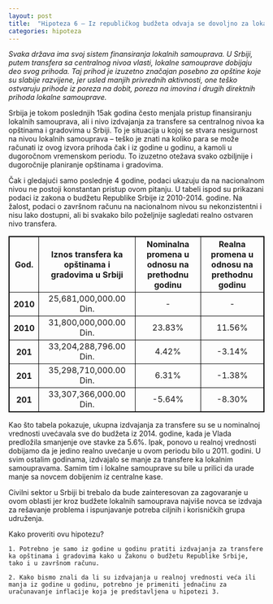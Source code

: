 ```yaml
---
layout: post
title:  "Hipoteza 6 – Iz republičkog budžeta odvaja se dovoljno za lokalni nivo"
categories: hipoteza
---
```


<style>
table, th, td {
    border: 1px solid black;
    text-align: center;
}
</style>

*Svaka država ima svoj sistem finansiranja lokalnih samouprava. U Srbiji, putem transfera sa centralnog nivoa vlasti, lokalne samouprave dobijaju deo svog prihoda. Taj prihod je izuzetno značajan posebno za opštine koje su slabije razvijene, jer usled manjih privrednih aktivnosti, one teško ostvaruju prihode iz poreza na dobit, poreza na imovina i drugih direktnih prihoda lokalne samouprave.* 

Srbija je tokom poslednjih 15ak godina često menjala pristup finansiranju lokalnih samouprava, ali i nivo izdvajanja za transfere sa centralnog nivoa ka opštinama i gradovima u Srbiji. To je situacija u kojoj se stvara nesigurnost na nivou lokalnih samouprava – teško je znati na koliko para se može računati iz ovog izvora prihoda čak i iz godine u godinu, a kamoli u dugoročnom vremenskom periodu. To izuzetno otežava svako ozbiljnije i dugoročnije planiranje opštinama i gradovima. 

Čak i gledajući samo poslednje 4 godine, podaci ukazuju da na nacionalnom nivou ne postoji konstantan pristup ovom pitanju. U tabeli ispod su prikazani podaci iz zakona o budžetu Republike Srbije iz 2010-2014. godine. Na žalost, podaci o završnom računu na nacionalnom nivou su nekonzistentni i nisu lako dostupni, ali bi svakako bilo poželjnije sagledati realno ostvaren nivo transfera.

<table>
	<tr>
		<th>God.</th>
		<th>Iznos transfera ka opštinama i gradovima u Srbiji</th>
		<th>Nominalna promena u odnosu na prethodnu godinu</th>
		<th>Realna promena u odnosu na prethodnu godinu</th>
	</tr>
	<tr>
		<th>2010</th>
		<td>25,681,000,000.00 Din.</td>
		<td>-</td>
		<td>-</td>
	</tr>
	<tr>
		<th>2010</th>
		<td>31,800,000,000.00 Din.</td>
		<td>23.83%</td>
		<td>11.56%</td>
	</tr>
	<tr>
		<th>201</th>
		<td>33,204,288,796.00 Din.</td>
		<td>4.42%</td>
		<td>-3.14%</td>
	</tr>
	<tr>
		<th>201</th>
		<td>35,298,710,000.00 Din.</td>
		<td>6.31%</td>
		<td>-1.38%</td>
	</tr>
	<tr>
		<th>201</th>
		<td>33,307,366,000.00 Din.</td>
		<td>-5.64%</td>
		<td>-8.30%</td>
	</tr>
</table>


Kao što tabela pokazuje, ukupna izdvajanja za transfere su se u nominalnoj vrednosti uvećavala sve do budžeta iz 2014. godine, kada je Vlada predložila smanjenje ove stavke za 5.6%. Ipak, ponovo u realnoj vrednosti dobijamo da je jedino realno uvećanje u ovom periodu bilo u 2011. godini. U svim ostalim godinama, izdvajalo se manje za transfere ka lokalnim samoupravama. Samim tim i lokalne samouprave su bile u prilici da urade manje sa novcem dobijenim iz centralne kase.

Civilni sektor u Srbiji bi trebalo da bude zainteresovan za zagovaranje u ovom oblasti jer kroz budžete lokalnih samouprava najviše novca se izdvaja za rešavanje problema i ispunjavanje potreba ciljnih i korisničkih grupa udruženja. 

Kako proveriti ovu hipotezu?


	1. Potrebno je samo iz godine u godinu pratiti izdvajanja za transfere ka opštinama i gradovima kako u Zakonu o budžetu Republike Srbije, tako i u završnom računu.
	
	2. Kako bismo znali da li su izdvajanja u realnoj vrednosti veća ili manja iz godine u godinu, potrebno je primeniti jednačinu za uračunavanje inflacije koja je predstavljena u hipotezi 3.